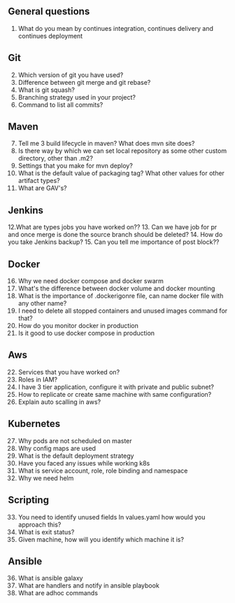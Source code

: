 General questions 
---
1. What do you mean by continues integration, continues delivery and continues deployment 

Git
---
2. Which version of git you have used? 
3. Difference between git merge and git rebase? 
4. What is git squash? 
5. Branching strategy used in your project? 
6. Command to list all commits? 

Maven 
---
7. Tell me 3 build lifecycle in maven? What does mvn site does?
8. Is there way by which we can set local repository as some other custom directory, other than .m2?
9. Settings that you make for mvn deploy?
10. What is the default value of packaging tag? What other values for other artifact types? 
11. What are GAV's? 

Jenkins
---
12.What are types jobs you have worked on?? 
13. Can we have job for pr and once merge is done the source branch should be deleted? 
14. How do you take Jenkins backup? 
15. Can you tell me importance of post block?? 

Docker
---
16. Why we need docker compose and docker swarm 
17. What's the difference between docker volume and docker mounting 
18. What is the importance of  .dockerigonre file, can name docker file with any other name? 
19. I need to delete all stopped containers and unused images command for that? 
20. How do you monitor docker in production 
21. Is it good to use docker compose in production 

Aws 
---
22. Services that you have worked on? 
23. Roles in IAM? 
24. I have 3 tier application, configure it with private and public subnet? 
25. How to replicate or create same machine with same configuration? 
26. Explain auto scalling in aws? 

Kubernetes
---
27. Why pods are not scheduled on master 
28. Why config maps are used 
29. What is the default deployment strategy 
30. Have you faced any issues while working k8s
31. What is service account, role, role binding and namespace 
32. Why we need helm

Scripting
----
33. You need to identify unused fields In values.yaml how would you approach this? 
34. What is exit status? 
35. Given machine, how will you identify which machine it is? 

Ansible 
----
36. What is ansible galaxy
37. What are handlers and notify in ansible playbook 
38. What are adhoc commands
